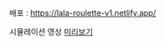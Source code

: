 배포 : https://lala-roulette-v1.netlify.app/

시뮬레이션 영상
<a href="http://commondatastorage.googleapis.com/gtv-videos-bucket/sample/BigBuckBunny.mp4"  target="_blank">미리보기</a>

